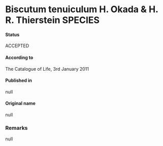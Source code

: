 Biscutum tenuiculum H. Okada & H. R. Thierstein SPECIES
=======

#### Status
ACCEPTED

#### According to
The Catalogue of Life, 3rd January 2011

#### Published in
null

#### Original name
null

### Remarks
null
